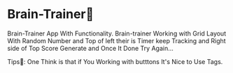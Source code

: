 # Brain-Trainer🧠
Brain-Trainer App With Functionality.
Brain-trainer Working with Grid Layout With Random Number and Top of left their is Timer keep Tracking and Right side of Top Score Generate and Once It Done Try Again...


Tips📔:
One Think is that if You Working with butttons It's Nice to Use Tags.
